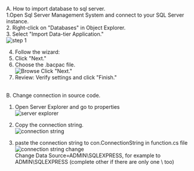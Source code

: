 A. How to import database to sql server.<br>
1.Open Sql Server Management System and connect to your SQL Server instance.<br>
2. Right-click on "Databases" in Object Explorer.<br>
3. Select "Import Data-tier Application."<br>
![step 1](https://github.com/GDkelvin/Hotel-Management/assets/136468103/d76a908a-0a97-4f2c-b7fe-a10f8188c16f)<br>

4. Follow the wizard:<br>
5. Click "Next."<br>
6. Choose the .bacpac file.<br>
![Browse](https://github.com/GDkelvin/Hotel-Management/assets/136468103/5c49d939-efff-4c02-aabd-0bb156999056)
Click "Next."<br>
7. Review: Verify settings and click "Finish."<br><br>

B. Change connection in source code.
1. Open Server Explorer and go to properties<br>
![server explorer](https://github.com/GDkelvin/Hotel-Management/assets/136468103/2f297b22-6d8f-4f5c-bae7-8a507a3767ed)<br>

2. Copy the connection string.<br>
![connection string](https://github.com/GDkelvin/Hotel-Management/assets/136468103/01a4b1bf-da0d-455b-a676-23b6df16bcb5)<br>

3. paste the connection string to con.ConnectionString in function.cs file<br>
![connection string change](https://github.com/GDkelvin/Hotel-Management/assets/136468103/5e4433dd-5a1c-417f-948f-abe89c16ed0b)<br>
Change Data Source=ADMIN\SQLEXPRESS, for example to ADMIN\\SQLEXPRESS (complete other if there are only one \ too)

